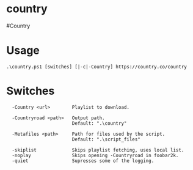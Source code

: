 # country
#Country

# Usage

    .\country.ps1 [switches] [|-c|-Country] https://country.co/country

# Switches
```
  -Country <url>        Playlist to download.

  -Countryroad <path>   Output path.
                        Default: ".\country"

  -Metafiles <path>     Path for files used by the script. 
                        Default: ".\script_files"

  -skiplist             Skips playlist fetching, uses local list.
  -noplay               Skips opening -Countryroad in foobar2k.
  -quiet                Supresses some of the logging.
```
